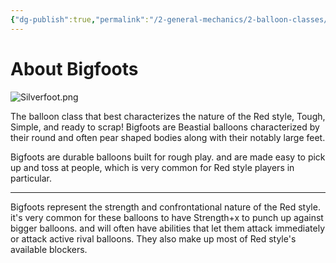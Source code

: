 ```yaml
---
{"dg-publish":true,"permalink":"/2-general-mechanics/2-balloon-classes/2-about-bigfoots/"}
---
```


# About Bigfoots

![Silverfoot.png](/img/user/Silverfoot.png)

The balloon class that best characterizes the nature of the Red style, Tough, Simple, and ready to scrap! Bigfoots are Beastial balloons characterized by their round and often pear shaped bodies along with their notably large feet. 

Bigfoots are durable balloons built for rough play. and are made easy to pick up and toss at people, which is very common for Red style players in particular.

---
Bigfoots represent the strength and confrontational nature of the Red style. it's very common for these balloons to have Strength+x to punch up against bigger balloons. and will often have abilities that let them attack immediately or attack active rival balloons. They also make up most of Red style's available blockers.
